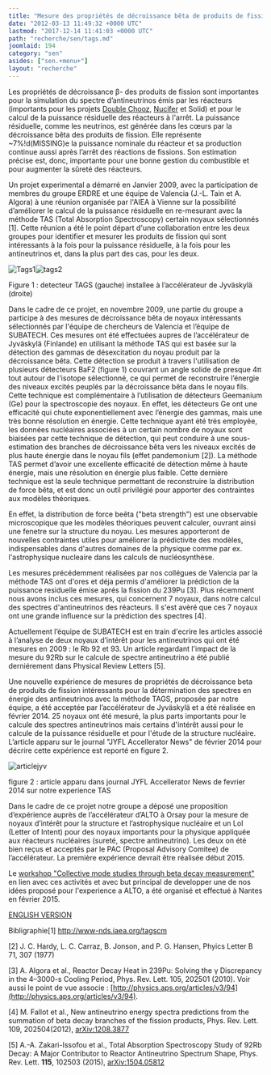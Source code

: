 ```yaml
---
title: "Mesure des propriétés de décroissance bêta de produits de fission"
date: "2012-03-13 11:49:32 +0000 UTC"
lastmod: "2017-12-14 11:41:03 +0000 UTC"
path: "recherche/sen/tags.md"
joomlaid: 194
category: "sen"
asides: ["sen.+menu+"]
layout: "recherche"
---
```

Les propriétés de décroissance β\- des produits de fission sont importantes pour la simulation du spectre d’antineutrinos émis par les réacteurs (importants pour les projets [Double Chooz,](fr/component/content/article?id=191) [Nucifer](fr/component/content/article?id=192) et Solid) et pour le calcul de la puissance résiduelle des réacteurs à l'arrêt. La puissance résiduelle, comme les neutrinos, est générée dans les cœurs par la décroissance bêta des produits de fission. Elle représente ~7%!d(MISSING)e la puissance nominale du réacteur et sa production continue aussi après l’arrêt des réactions de fissions. Son estimation précise est, donc, importante pour une bonne gestion du combustible et pour augmenter la sûreté des réacteurs.

Un projet experimental a démarré en Janvier 2009, avec la participation de membres du groupe ERDRE et une équipe de Valencia (J.-L. Tain et A. Algora) à une réunion organisée par l'AIEA à Vienne sur la possibilité d’améliorer le calcul de la puissance résiduelle en re-mesurant avec la méthode TAS (Total Absorption Spectroscopy) certain noyaux sélectionnés \[1\]. Cette réunion a été le point départ d'une collaboration entre les deux groupes pour identifier et mesurer les produits de fission qui sont intéressants à la fois pour la puissance résiduelle, à la fois pour les antineutrinos et, dans la plus part des cas, pour les deux.

![Tags1](images/Recherche/Erdre/tags/Tags1.gif)![tags2](images/Recherche/Erdre/tags/tags2.gif)

Figure 1 : detecteur TAGS (gauche) installee à l’accélérateur de Jyväskylä (droite)

Dans le cadre de ce projet, en novembre 2009, une partie du groupe a participe à des mesures de décroissance bêta de noyaux intéressants sélectionnés par l'équipe de chercheurs de Valencia et l’équipe de SUBATECH. Ces mesures ont été effectuées aupres de l’accélérateur de Jyväskylä (Finlande) en utilisant la méthode TAS qui est basée sur la détection des gammas de désexcitation du noyau produit par la décroissance bêta. Cette détection se produit à travers l'utilisation de plusieurs détecteurs BaF2 (figure 1) couvrant un angle solide de presque 4π tout autour de l'isotope sélectionné, ce qui permet de reconstruire l’énergie des niveaux excités peuplés par la décroissance bêta dans le noyau fils. Cette technique est complémentaire à l’utilisation de détecteurs Geemanium (Ge) pour la spectroscopie des noyaux. En effet, les détecteurs Ge ont une efficacité qui chute exponentiellement avec l’énergie des gammas, mais une très bonne résolution en énergie. Cette technique ayant été très employée, les données nucléaires associées à un certain nombre de noyaux sont biaisées par cette technique de détection, qui peut conduire à une sous-estimation des branches de décroissance bêta vers les niveaux excités de plus haute énergie dans le noyau fils (effet pandemonium \[2\]). La méthode TAS permet d’avoir une excellente efficacité de détection même à haute énergie, mais une résolution en énergie plus faible. Cette dernière technique est la seule technique permettant de reconstruire la distribution de force bêta, et est donc un outil privilégié pour apporter des contraintes aux modèles théoriques.

En effet, la distribution de force beêta ("beta strength") est une observable microscopique que les modèles théoriques peuvent calculer, ouvrant ainsi une fenetre sur la structure du noyau. Les mesures apporteront de nouvelles contraintes utiles pour améliorer la prédictivite des modèles, indispensables dans d'autres domaines de la physique comme par ex. l'astrophysique nucleaire dans les calculs de nucléosynthèse.

Les mesures précédemment réalisées par nos collégues de Valencia par la méthode TAS ont d'ores et déja permis d'améliorer la prédiction de la puissance residuelle émise aprés la fission du 239Pu \[3\]. Plus récemment nous avons inclus ces mesures, qui concernent 7 noyaux, dans notre calcul des spectres d'antineutrinos des réacteurs. Il s'est avèré que ces 7 noyaux ont une grande influence sur la prédiction des spectres \[4\].

Actuellement l’équipe de SUBATECH est en train d'ecrire les articles associé à l’analyse de deux noyaux d’intérêt pour les antineutrinos qui ont été mesures en 2009 : le Rb 92 et 93. Un article regardant l'impact de la mesure du 92Rb sur le calcule de spectre antineutrino a été publié derniérement dans Physical Review Letters \[5\].

Une nouvelle expérience de mesures de propriétés de décroissance beta de produits de fission intéressants pour la détermination des spectres en énergie des antineutrinos avec la méthode TAGS, proposée par notre équipe, a été acceptée par l’accélérateur de Jyväskylä et a été réalisée en février 2014. 25 noyaux ont été mesuré, la plus parts importants pour le calcule des spectres antineutrinos mais certains d'intérêt aussi pour le calcule de la puissance résiduelle et pour l'étude de la structure nucléaire. L’article apparu sur le journal "JYFL Accellerator News" de février 2014 pour décrire cette expérience est reporté en figure 2.

![articlejyv](images/Recherche/Erdre/tags/articlejyv.png)

figure 2 : article apparu dans journal JYFL Accellerator News de fevrier 2014 sur notre experience TAS

Dans le cadre de ce projet notre groupe a déposé une proposition d’expérience auprès de l’accélérateur d’ALTO à Orsay pour la mesure de noyaux d’intérêt pour la structure et l’astrophysique nucléaire et un LoI (Letter of Intent) pour des noyaux importants pour la physique appliquée aux réacteurs nucléaires (sureté, spectre antineutrino). Les deux on été bien reçus et acceptés par le PAC (Proposal Advisory Comitee) de l’accélérateur. La première expérience devrait être réalisée début 2015.

Le [workshop "Collective mode studies through beta decay measurement"](http://indico.cern.ch/event/354566/) en lien avec ces activités et avec but principal de developper une de nos idées proposé pour l'experience a ALTO, a été organisé et effectué à Nantes en février 2015. 

[ENGLISH VERSION](en/component/content/article?id=255)

Bibligraphie\[1\] http://www-nds.iaea.org/tagscm

\[2\] J. C. Hardy, L. C. Carraz, B. Jonson, and P. G. Hansen, Phyics Letter B 71, 307 (1977)

\[3\] A. Algora et al., Reactor Decay Heat in 239Pu: Solving the γ Discrepancy in the 4–3000-s Cooling Period, Phys. Rev. Lett. 105, 202501 (2010). Voir aussi le point de vue associe : [http://physics.aps.org/articles/v3/94](http://physics.aps.org/articles/v3/94).

\[4\] M. Fallot et al., New antineutrino energy spectra predictions from the summation of beta decay branches of the fission products, Phys. Rev. Lett. 109, 202504(2012), [arXiv:1208.3877](http://arxiv.org/abs/1208.3877 "Abstract")

\[5\] A.-A. Zakari-Issofou et al., Total Absorption Spectroscopy Study of 92Rb Decay: A Major Contributor to Reactor Antineutrino Spectrum Shape, Phys. Rev. Lett. **115**, 102503 (2015), [arXiv:1504.05812](http://arxiv.org/abs/1504.05812)
